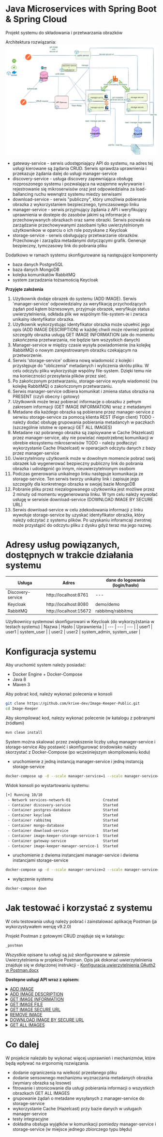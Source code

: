 # Java Microservices with Spring Boot & Spring Cloud

Projekt systemu do składowania i przetwarzania obrazków

Architektura rozwiązania:
![image](https://github.com/krixe-dev/Image-Keeper-Public/blob/maven-update-structure/_img/diagram.png?raw=true)

* gateway-service - serwis udostępniający API do systemu, na adres tej usługi kierowane są żądania CRUD. Serwis sprawdza uprawnienia i przekazuje żądania dalej do usługi manager-service
* discovery-service - usługa discovery zapewniająca obsługę rozproszonego systemu i pozwalająca na wzajemne wykrywanie i rejestrowanie się mikroserwisów oraz jest odpowiedzialna za load-ballancing ruchu wewnątrz systemu miedzy serwisami
* download-service - serwis "publiczny", który umożliwia pobieranie obrazka z wykorzystaniem bezpiecznego, tymczasowego linku
* manager-service - serwis przyjmujący żądania z API i weryfikujący uprawnienia w dostepie do zasobów jakimi są informacje o przechowywanych obrazkach oraz same obrazki. Serwis pozwala na zarządzanie przechowywanymi zasobami tylko uwierzytelnionym użytkownikow w oparciu o ich role pozyskane z Keycloak
* storage-service - serwis obsługujący przetwarzanie obrazków. Przechowuje i zarządza metadanymi dotyczącymi grafik. Generuje bezpieczny, tymczasowy link do pobrania pliku

Dodatkowo w ramach systemu skonfigurowane są następujące komponenty
* baza danych PostgreSQL
* baza danych MongoDB
* kolejka komunikatów RabbitMQ
* system zarzadzania tożsamością Keycloak

<b>Przyjęte założenia</b>

1) Użytkownik dodaje obrazek do systemu (ADD IMAGE). Serwis 'manager-service' odpowiedzialny za weryfikację przychodzących żądań pod kątem biznesowym, przyjmuje obrazek, weryfikuje status uwierzytelnienia, odkłada plik we wspólnym file-system-ie i zwraca unikalny identyfikator obrazka. 
2) Użytkownik wykorzystując identyfikator obrazka może uzuełnić jego opis (ADD IMAGE DESCRIPTION) w każdej chwili może również pobrać szczegóły obrazka usługą GET IMAGE INFORMATION (ale do momentu zakończenia przetwarzania, nie będzie tam wszystkich danych)
3) Manager-service w między czasie wysyła powiadomienie (na kolejkę RabbitMQ) o nowym zarejestrowanym obrazku czekającym na przetworzenie.
4) Serwis 'storage-service' odbiera nową wiadomość z kolejki i przystępuje do "obliczenia" metadanych i wyliczenia skrótu pliku. W celu odczytu pliku wykorzystuje wspólny file-system. Dzięki temu nie ma konieczności przesyłania plików przez sieć.
5) Po zakończonym przetwarzaniu, storage-service wysyła wiadomość (na kolejkę RabbitMQ) o zakończonym przetwarzaniu.
6) Serwis manager-service odbiera komunikat i zmiena status obrazka na PRESENT (czyli obecny i gotowy)
7) Użytkownik może teraz pobierać informacje o obrazku z pełnym zakresem informacji (GET IMAGE INFORMATION) wraz z metadanymi
8) Metadane dla każdego obrazka są pobierane przez manager-service z serwisu storage-service za pomocą klienta REST (Feign client)
   TODO - należy dodać obsługę grupowania pobierania metadancyh w paczkach (szczególnie istotne w operacji GET ALL IMAGES)
9) Metadane raz pobranego obrazka są zapisywane w Cache (Hazelcast) przez manager-service, aby nie powielać niepotrzebnej komunikacji w obrebie ekosystemu mikroserwisów
   TODO - należy podłaczyć wykorzystanie Cache (Hazelcast) w operacjach odczytu danych z bazy przez manager-service
10) Uwierzytelniony użytkownik może w dowolnym momencie pobrać swój obrazek lub wygenerować bezpieczny publiczny link do pobrania obrazka i udostępnić go innym, nieuwierzytelnionym osobom
11) Podczas generowania unikalnego linku następuje komunikacja ze storage-service. Ten serwis tworzy unikalny link i zapisuje jego szczegóły dla konkretnego obrazka w swojej bazie MongoDB
12) Pobranie pliku przez niezalogowanego użytkownika jest możliwe przez 2 minuty od momentu wygenerowania linku. W tym celu należy wywołać usługę w serwisie download-service (DOWNLOAD IMAGE BY SECURE URL)
13) Serwis download-service w celu zdekodowania informacji z linku wywołuje storage-service by uzyskać identyfikator obrazka, który należy odczytać z systemu plików. Po uzyskaniu inforamcaji zwrotnej może przystąpić do odczytu pliku z dysku gdyż teraz ma jego nazwę.

# Adresy usług powiązanych, dostępnych w trakcie działania systemu

| Usługa | Adres | dane do logowania (login/hasło)
| --- | --- | --- |
| Discovery-service | http://localhost:8761 | --- |
| Keycloak | http://localhost:8080 | demo/demo |
| RabbitMQ | http://localhost:15672 | rabbitmq/rabbitmq |

Użytkownicy systemowi skonfigurowani w Keycloak (do wykorzyżstania w testach systemu)
| Nazwa | Hasło | Uprawnienia |
| --- | --- | --- |
| user1 | user1 | system_user |
| user2 | user2 | system_admin, system_user |

# Konfiguracja systemu

Aby uruchomić system należy posiadać:
* Docker Engine + Docker-Compose
* Java 8
* Maven 3

Aby pobrać kod, należy wykonać polecenia w konsoli
```bash
git clone https://github.com/krixe-dev/Image-Keeper-Public.git
cd Image-Keeper
```

Aby skompilować kod, nalezy wykonać polecenie (w katalogu z pobranymi źródłami)
```bash
mvn clean install
```

System można skalować przez zwiększenie liczby usług manager-service i storage-service
Aby postawić i skonfigurować środowisko należy skorzystać z Docker-Compose (po wcześniejszym skompilowaniu kodu)
- uruchomienie z jedną instancją manager-service i jedną instancją storage-service
```bash
docker-compose up -d --scale manager-service=1 --scale manager-service=1
```
Widok konsoli po wystartowaniu systemu:
```bash
[+] Running 10/10
 - Network services-network-01               Created 
 - Container discovery-service               Started 
 - Container postgres-database               Started
 - Container keycloak                        Started 
 - Container rabbitmq                        Started
 - Container mongo-database                  Started
 - Container download-service                Started
 - Container image-keeper-storage-service-1  Started
 - Container gateway-service                 Started 
 - Container image-keeper-manager-service-1  Started
```
- uruchomienie z dwiema instancjami manager-service i dwiema instancjami storage-service
```bash
docker-compose up -d --scale manager-service=2 --scale manager-service=2
```
- wyłączenie systemu
```bash
docker-compose down
```

# Jak testować i korzystać z systemu

W celu testowania usług należy pobrać i zainstalować aplikację Postman (ja wykorzystywałem wersję v9.2.0)

Projekt Postman z gotowymi CRUD znajduje się w katalogu: 
```bash
_postman
```
Wszystkie opisane tu usługi są już skonfigurowane w zakresie Uwierzytelnienia w projekcie Postman. 
Opis jak dokonać uwierzytelnienia znajduje się w dołączonej instrukcji - [Konfiguracja uwierzytelnienia OAuth2 w Postman.docx](https://github.com/krixe-dev/Image-Keeper/blob/main/_postman/Image-Keeper.postman_collection.json)

<b>Dostepne usługi API wraz z opisem:</b>

<details><summary><u>ADD IMAGE</u></summary>
<p>

usługa służy do wysłania nowego obrazka do systemu. 
W elemencie Body żądania należy dodać nowy element form-data

![image](https://github.com/krixe-dev/Image-Keeper-Public/blob/maven-update-structure/_img/add_image_1.png?raw=true)

1 - Wskazać konfigurację elementu Body, 2 - wybrać typ 'form-data', 3 - Wskazać, że podpinany będzie plik, 4 - wybrać plik z dysku

Adres usugi: 
<br/>
```bash
GET http://localhost:9000/images
```

Przykład prawidłowej odpowiedzi z usługi

```json
{
    "imageId": "339729e0-0690-4379-a08a-347289f50548",
    "status": "QUEUED",
    "owner": {
        "userName": "user1"
    },
    "createdOn": "2021-11-30T07:41:49.399+00:00",
    "updatedOn": "2021-11-30T07:41:49.399+00:00",
    "title": null,
    "description": null,
    "image-width": null,
    "image-height": null,
    "hash": null,
    "fileUrl": null,
    "instance": null
}
```
Nie wszystkie elementy odpowiedzi są uzupełnione. Część z nich wymaga dodania przez użytkownika (title, description) a część uzupełni się automatycznie, gdy system (storage-service) zakończy przetwarzanie pliku.

Najważniejsza informacja zwrotna to unikalny identyfikator obrazka w systemie
```json
"imageId": "339729e0-0690-4379-a08a-347289f50548",
```
Status 
```json
"status": "QUEUED",
```
oznacza, w jakim stanie znajduje się plik.</br>
Wszystkie możliwe statusy: 
```java
public enum ImageStatus {
    QUEUED, // zakolejkowany, czeka na przetworzenie i wyciągniecie metadanych
    PRESENT, // załadowany do systemu i gotowy do użycia
    CORRUPTED, // uszkodzony, nie możliwe jest jego przetwarzanie
    DELETED; // usunięty
}
```
Pozoztałe elementy odpowiedzi z systemu omówione zostaną przy okazji usługi GET IMAGE
</p>
</details>
<details><summary><u>ADD IMAGE DESCRIPTION</u></summary>
<p>

usługa służy do wysłania szczegółów przesłanego pliku. W celu poprawnego powiazania żądania z obrazkiem, 
którego opis chcemy zaktualizować, należy wykorzystać wartość 'imageId' uzyskaną w odpowiedzi na żądanie ADD IMAGE. 
Identyfikator należy dodać do ścieżki.

Adres usugi: 
<br/>
```bash
PUT http://localhost:8090/images/339729e0-0690-4379-a08a-347289f50548
```
W ciele żądania (Body) należy podać JSON z polami
```JSON
{
    "title" : "Image title",
    "description" : "Image description"
}
```
Przykład prawidłowej odpowiedzi z usługi
```JSON
{
    "imageId": "339729e0-0690-4379-a08a-347289f50548",
    "status": "QUEUED",
    "owner": {
        "userName": "user1"
    },
    "createdOn": "2021-11-30T07:41:49.399+00:00",
    "updatedOn": "2021-11-30T08:07:12.828+00:00",
    "title": "Image title",
    "description": "Image description",
    "image-width": null,
    "image-height": null,
    "hash": null,
    "fileUrl": null,
    "instance": null
}
```
Jak widać, nowe pola zostały uzupełnione (title, description)
<br/>
Zaktualizowała się również data ostatniej aktualizacji
```JSON
"updatedOn": "2021-11-30T08:07:12.828+00:00"
```
</p>
</details>
</details>
<details><summary><u>GET IMAGE INFORMATION</u></summary>
<p>

usługa służy do pobrania szczegółów konkretnego obrazka. W celu poprawnego powiazania żądania z obrazkiem, którego opis chcemy pobrać, należy wykorzystać wartość 'imageId' uzyskaną w odpowiedzi na żądanie ADD IMAGE i dodać ją do ścieżki

Adres usugi: 
<br/>
```bash
GET http://localhost:9000/images/339729e0-0690-4379-a08a-347289f50548
```
Przykład prawidłowej odpowiedzi z usługi
```JSON
{
    "imageId": "339729e0-0690-4379-a08a-347289f50548",
    "status": "PRESENT",
    "owner": {
        "userName": "user1"
    },
    "createdOn": "2021-11-30T07:41:49.399+00:00",
    "updatedOn": "2021-11-30T08:07:12.828+00:00",
    "title": "Image with title 11111",
    "description": "Image description",
    "image-width": 493,
    "image-height": 92,
    "hash": "cbe468abb8920998c003b49e29fa38ed3a963f932932774ac4dcdd632ee3896b",
    "fileUrl": "/images/339729e0-0690-4379-a08a-347289f50548/file",
    "instance": "Manager-Service:1ec37d4f-5c5c-429c-8fb3-bd865e6d8b7a"
}
```
<br/>
Opis pól:

| Pole | Opis | Metadane? |
| --- | --- | --- |
| imageId | Unikalny identyfikator obrazka | --- |
| status | Status obrazka w systemie | --- |
| owner | Właściciel (osoba która dodała obrazek do systemu | --- |
| createdOn | data dodania obrazka do systemu | --- |
| updatedOn | data ostatniej aktualizacji | --- |
| title | tytuł obrazka | --- |
| description | description | --- |
| image-width | wymiar obrazka - szerokość | tak |
| image-height | wymiar obrazka - wysokość | tak |
| hash | hask (SHA-256) obrazka | tak |
| fileUrl | link do pobrania obrazka (przez zalogowanego użytkownika) | --- |
| instance | nazwa instancji systemu, który zwrócił odpowiedź (w celu debugowania) | --- |

Metadane - określa, czy dane pochodzą z usługi storage-service i są dostępne po jego przetworzeniu 
</p>
</details>
<details><summary><u>GET IMAGE FILE</u></summary>
<p>

usługa służy do pobrania obrazka przez zalogowanego użytkwnika. Obrazek może pobrać TYLKO jego włąściciel i tylko gdy obrazek znajduje się w statusie PRESENT (czyli po jego przetworzeniu)

Adres usugi: 
<br/>
```bash
GET http://localhost:9000/images/339729e0-0690-4379-a08a-347289f50548/file
```
</p>
</details>
<details><summary><u>GET IMAGE SECURE URL</u></summary>
<p>

usługa służy do pobrania bezpiecznego linku do pobrania przez nieuwierzytelnionego użytkownika. W wyniku wywołania usługi zwrócony zostanie link ważny przez 2 minuty

Adres usugi: 
<br/>
```bash
GET http://localhost:9000/images/339729e0-0690-4379-a08a-347289f50548/url
```
Przykład prawidłowej odpowiedzi z usługi
```JSON
http://localhost:9010/download/2YdIZhOOhvbZ8J5OVkmBH8CxgjcI5WPUo4EeVSOyJfAm4qSX49kmaVHwWA9C6FFK
```
UWAGA!! - link do pobrania wskazuje na usługę z nowego serwisu - download-service. Ten serwis nie wymaga uwierzytelnienia. 
</p>
</details>
<details><summary><u>REMOVE IMAGE</u></summary>
<p>

usługa służy do usunięcia obrazka z systemu. W wyniku wywołania usługi zwrócony zostanie status 204 - No content. Jest to potwierdzenie poprawnego wywołania usługi

Adres usugi: 
<br/>
```bash
DELETE http://localhost:8090/images/339729e0-0690-4379-a08a-347289f50548
```
UWAGA!! - Usunięcie obrazka powoduje jedynie zmianę jego statusu. Możliwe jest nadal pozyskanie informacji o obrazku z usługi GET IMAGE INFORMATION. Nie jest już możliwa aktualizacja jego opisu ani pobranie.
</p>
</details>
<details><summary><u>DOWNLOAD IMAGE BY SECURE URL</u></summary>
<p>

usługa służy do pobrania obrazka z systemu przez niezalogowanego użytkownika. 
Link ważny jest 2 minuty od jego wygeneorwania.

Adres usugi: 
<br/>
```bash
GET http://localhost:9010/download/2YdIZhOOhvbZ8J5OVkmBH8CxgjcI5WPUo4EeVSOyJfAm4qSX49kmaVHwWA9C6FFK
```
UWAGA!! - Usunięcie obrazka powoduje jedynie zmiana jego statusu. 
</p>
</details>
<details><summary><u>GET ALL IMAGES</u></summary>
<p>

usługa służy do pobrania szczegółów wszystkich obrazków. Zwykły użytkownik pobierze informacje tylko o swoich obrazkach. Administrator pobierze informacje o wszystkich obrazkach.

Adres usugi: 
<br/>
```bash
GET http://localhost:9000/images
```
Przykład prawidłowej odpowiedzi z usługi
```JSON
[
    {
        "imageId": "339729e0-0690-4379-a08a-347289f50548",
        "status": "DELETED",
        "owner": {
            "userName": "user1"
        },
        "createdOn": "2021-11-30T07:41:49.399+00:00",
        "updatedOn": "2021-11-30T08:24:21.610+00:00",
        "title": "Image with title 11111",
        "description": "Image description",
        "image-width": null,
        "image-height": null,
        "hash": null,
        "fileUrl": null,
        "instance": "Manager-Service:8b24a0e4-ed3e-43b3-9a45-094949800e21"
    },
    {
        "imageId": "828b1d3b-a1c5-451f-adf1-d39ebeed0dd5",
        "status": "PRESENT",
        "owner": {
            "userName": "user2"
        },
        "createdOn": "2021-11-30T08:38:00.008+00:00",
        "updatedOn": "2021-11-30T08:38:00.008+00:00",
        "title": null,
        "description": null,
        "image-width": 552,
        "image-height": 777,
        "hash": "cbe468abb8920998c003b49e29fa38ed3a963f932932774ac4dcdd632ee3896b",
        "fileUrl": "/images/828b1d3b-a1c5-451f-adf1-d39ebeed0dd5/file",
        "instance": "Manager-Service:8b24a0e4-ed3e-43b3-9a45-094949800e21"
    }
]
```
</p>
</details>

# Co dalej

W projekcie należało by wykonać więcej usprawnień i mechanizmów, które będą wpływać na ergonomię rozwiązania.
* dodanie ograniczenia na wielkość przesłanego pliku
* dodanie sensownego mechanizmu wyznaczania metadanych obrazka (wymiary obrazka są losowe)
* fitrowanie i stronicowanie dla usługi pobierania informacji o wszystkich obrazkach GET ALL IMAGES
* grupowanie żądań o metadane wysyłanych z manager-service do storage-service
* wykorzystanie Cache (Hazelcast) przy bazie danych w usługach manager-service
* testy integracyjne
* dokładna obsługa wyjątków w komunikacji pomiedzy manager-service i storage-service (w miejsce jednego zbiorczego typu błędu)